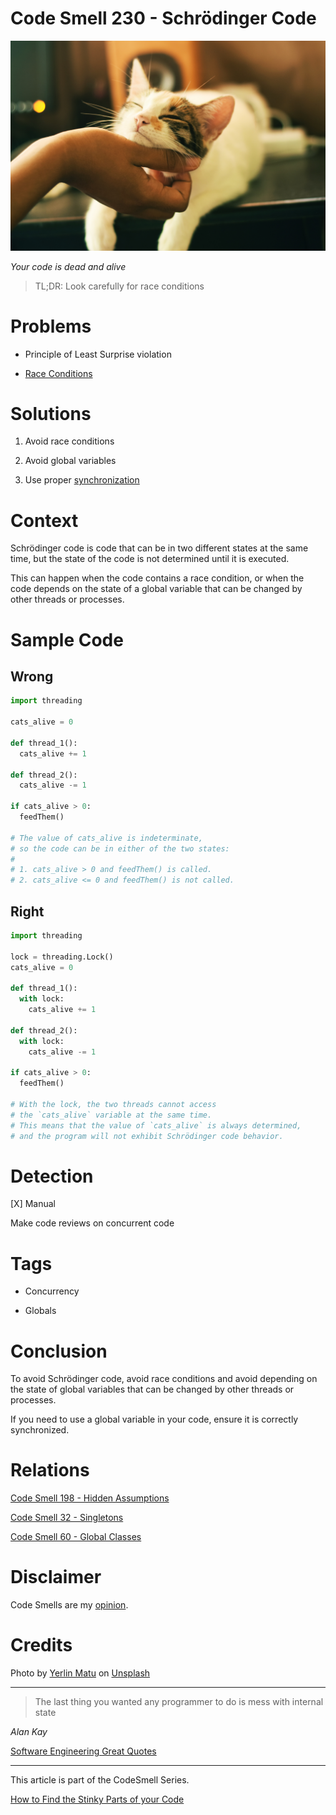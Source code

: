 # Code Smell 230 - Schrödinger Code
            
![Code Smell 230 - Schrdinger Code](Code%20Smell%20230%20-%20Schrdinger%20Code.jpg)

*Your code is dead and alive*

> TL;DR: Look carefully for race conditions

# Problems

- Principle of Least Surprise violation

- [Race Conditions](https://en.wikipedia.org/wiki/Race_condition)

# Solutions

1.  Avoid race conditions 

2. Avoid global variables

3. Use proper [synchronization](https://en.wikipedia.org/wiki/Semaphore_(programming))

# Context

Schrödinger code is code that can be in two different states at the same time, but the state of the code is not determined until it is executed. 

This can happen when the code contains a race condition, or when the code depends on the state of a global variable that can be changed by other threads or processes.

# Sample Code

## Wrong

[Gist Url]: # (https://gist.github.com/mcsee/b55ffb2e174db3880e40a162405d8fd1)

```python
import threading

cats_alive = 0

def thread_1():
  cats_alive += 1

def thread_2():
  cats_alive -= 1

if cats_alive > 0:
  feedThem()

# The value of cats_alive is indeterminate, 
# so the code can be in either of the two states:
#
# 1. cats_alive > 0 and feedThem() is called.
# 2. cats_alive <= 0 and feedThem() is not called.
```

## Right

[Gist Url]: # (https://gist.github.com/mcsee/d147d5084dc7c0680f4ff01c10cce152)

```python
import threading

lock = threading.Lock()
cats_alive = 0

def thread_1():
  with lock:
    cats_alive += 1

def thread_2():
  with lock:
    cats_alive -= 1

if cats_alive > 0:
  feedThem()

# With the lock, the two threads cannot access 
# the `cats_alive` variable at the same time.
# This means that the value of `cats_alive` is always determined, 
# and the program will not exhibit Schrödinger code behavior.
```

# Detection

[X] Manual

Make code reviews on concurrent code

# Tags

- Concurrency

- Globals

# Conclusion

To avoid Schrödinger code, avoid race conditions and avoid depending on the state of global variables that can be changed by other threads or processes.

If you need to use a global variable in your code, ensure it is correctly synchronized.

# Relations

[Code Smell 198 - Hidden Assumptions](https://github.com/mcsee/Software-Design-Articles/tree/main/Articles/Code%20Smells/Code%20Smell%20198%20-%20Hidden%20Assumptions/readme.md)

[Code Smell 32 - Singletons](https://github.com/mcsee/Software-Design-Articles/tree/main/Articles/Code%20Smells/Code%20Smell%2032%20-%20Singletons/readme.md)

[Code Smell 60 - Global Classes](https://github.com/mcsee/Software-Design-Articles/tree/main/Articles/Code%20Smells/Code%20Smell%2060%20-%20Global%20Classes/readme.md)

# Disclaimer

Code Smells are my [opinion](https://github.com/mcsee/Software-Design-Articles/tree/main/Articles/Blogging/I%20Wrote%20More%20than%2090%20Articles%20on%202021%20Here%20is%20What%20I%20Learned/readme.md).

# Credits

Photo by [Yerlin Matu](https://unsplash.com/@yerlinmatu) on [Unsplash](https://unsplash.com/photos/shallow-focus-photography-of-white-and-brown-cat-GtwiBmtJvaU)  
  
* * *

> The last thing you wanted any programmer to do is mess with internal state

_Alan Kay_
 
[Software Engineering Great Quotes](https://github.com/mcsee/Software-Design-Articles/tree/main/Articles/Quotes/Software%20Engineering%20Great%20Quotes/readme.md)

* * *

This article is part of the CodeSmell Series.

[How to Find the Stinky Parts of your Code](https://github.com/mcsee/Software-Design-Articles/tree/main/Articles/Code%20Smells/How%20to%20Find%20the%20Stinky%20parts%20of%20your%20Code/readme.md)